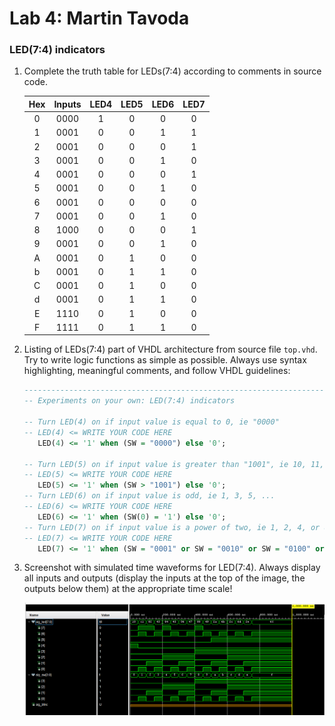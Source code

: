 # Lab 4: Martin Tavoda

### LED(7:4) indicators

1. Complete the truth table for LEDs(7:4) according to comments in source code.

   | **Hex** | **Inputs** | **LED4** | **LED5** | **LED6** | **LED7** |
   | :-: | :-: | :-: | :-: | :-: | :-: |
   | 0 | 0000 | 1 | 0 | 0 | 0 |
   | 1 | 0001 | 0 | 0 | 1 | 1 |
   | 2 | 0001 | 0 | 0 | 0 | 1 |
   | 3 | 0001 | 0 | 0 | 1 | 0 |
   | 4 | 0001 | 0 | 0 | 0 | 1 |
   | 5 | 0001 | 0 | 0 | 1 | 0 |
   | 6 | 0001 | 0 | 0 | 0 | 0 |
   | 7 | 0001 | 0 | 0 | 1 | 0 |
   | 8 | 1000 | 0 | 0 | 0 | 1 |
   | 9 | 0001 | 0 | 0 | 1 | 0 |
   | A | 0001 | 0 | 1 | 0 | 0 |
   | b | 0001 | 0 | 1 | 1 | 0 |
   | C | 0001 | 0 | 1 | 0 | 0 |
   | d | 0001 | 0 | 1 | 1 | 0 |
   | E | 1110 | 0 | 1 | 0 | 0 |
   | F | 1111 | 0 | 1 | 1 | 0 |

2. Listing of LEDs(7:4) part of VHDL architecture from source file `top.vhd`. Try to write logic functions as simple as possible. Always use syntax highlighting, meaningful comments, and follow VHDL guidelines:

   ```vhdl
   --------------------------------------------------------------------
   -- Experiments on your own: LED(7:4) indicators

   -- Turn LED(4) on if input value is equal to 0, ie "0000"
   -- LED(4) <= WRITE YOUR CODE HERE
      LED(4) <= '1' when (SW = "0000") else '0';
      
   -- Turn LED(5) on if input value is greater than "1001", ie 10, 11, 12, ...
   -- LED(5) <= WRITE YOUR CODE HERE
      LED(5) <= '1' when (SW > "1001") else '0';
   -- Turn LED(6) on if input value is odd, ie 1, 3, 5, ...
   -- LED(6) <= WRITE YOUR CODE HERE
      LED(6) <= '1' when (SW(0) = '1') else '0';
   -- Turn LED(7) on if input value is a power of two, ie 1, 2, 4, or 8
   -- LED(7) <= WRITE YOUR CODE HERE
      LED(7) <= '1' when (SW = "0001" or SW = "0010" or SW = "0100" or SW = "1000") else '0'; 
   ```

3. Screenshot with simulated time waveforms for LED(7:4). Always display all inputs and outputs (display the inputs at the top of the image, the outputs below them) at the appropriate time scale!

   ![your figure](tb.PNG)